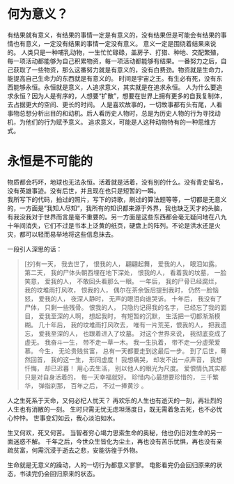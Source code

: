 # 何为意义？
有结果就有意义，有结果的事情一定是有意义的，没有结果但是可能会有结果的事情也有意义，一定没有结果的事情一定没有意义。
意义一定是围绕着结果来说的。
人类只是一种哺乳动物，一生忙忙碌碌，盖房子、打猎、种地、交配繁殖，每一项活动都能够为自己积累物资，每一项活动都能够有结果。一番努力之后，自己获取了一些物资，那么这番努力就是有意义的，没有白费劲。物资就是生命力，能提高自己生命力的东西就是有意义的。
时间是宇宙之王。有生必有死，没有东西能够永恒。永恒就是意义，人追求意义，其实就是在追求永恒。
人为什么要追求永恒？因为人是有序的，人想要“扩散”，想要在世界上拥有更多的自我复制体，去占据更大的空间、更长的时间。
人是喜欢故事的，一切故事都有头有尾，人看事物总想分析出目的和动机。后人看历史人物时，总是为历史人物的行为寻找动机，为他们的行为赋予意义。
追求意义，可能是人这种动物特有的一种思维方式。




# 永恒是不可能的
物质都会朽坏，地球也无法永恒。活着就是活着，没有别的什么。没有青史留名，没有英雄事迹。没有后世，并且现在也只是短暂的一瞬。  
我所写下的代码，拍过的照片，写下的诗歌，刷过的算法题等等，一切都是无意义的，一方面是”我知人尽知“，我所有的知识都来源于外界，我也缺乏天才的头脑，有我没我对于世界而言是毫不重要的。另一方面是这些东西都会毫无疑问地在八九十年间消失，它们不过是书本上泛黄的纸页，硬盘上的阵列。不论是洪水还是火灾，都可以轻而易举地将这些信息抹去。


一段引人深思的话：
>[抄]有一天， 我去世了， 恨我的人， 翩翩起舞， 爱我的人， 眼泪如露。 第二天， 我的尸体头朝西埋在地下深处， 恨我的人， 看着我的坟墓， 一脸笑意， 爱我的人， 不敢回头看那么一眼。 一年后， 我的尸骨已经腐烂， 我的坟堆雨打风吹， 恨我的人， 偶尔在茶余饭后提到我时， 仍然一脸恼怒， 爱我的人， 夜深人静时， 无声的眼泪向谁哭诉。 十年后， 我没有了尸体， 只剩一些残骨。 恨我的人， 只隐约记得我的名字， 已经忘了我的面目， 爱我至深的人啊， 想起我时， 有短暂的沉默， 生活把一切都渐渐模糊。 几十年后， 我的坟堆雨打风吹去， 唯有一片荒芜，恨我的人， 把我遗忘， 爱我至深的人， 也跟着进入了坟墓。 对这个世界来说， 我彻底变成了虚无。 我奋斗一生， 带不走一草一木。 我一生执着， 带不走一分虚荣爱慕。 今生， 无论贵贱贫富， 总有一天都要走到这最后一步。 到了后世，蓦然回首， 我的这一生， 形同虚度！ 我想痛哭， 却发不出一点声音， 我想忏悔， 却已迟暮！ 用心去生活， 别以他人的眼光为尺度。 爱恨情仇其实都只是对自身活着的， 每一天幸福就好。 珍惜内心最想要珍惜的， 三千繁华， 弹指刹那， 百年之后， 不过一捧黄沙 。



人之生死系于天命，又何必杞人忧天？
再欢乐的人生也有逝灭的一刻，再壮烈的人生也有消散的一刻。
生时只需无忧无虑坦荡度日，既无需着急去死，也不必忧心忡忡。
世事变幻如云，我心淡泊如水。

生又何欢，死又何苦。
当智者穷心竭力思索生命的奥秘，他也仍旧对生命的另一面迷惑不解。
千年之后，今世众生皆化为尘土，再也没有苦乐忧惧，再也没有亲疏贫富，何需沉浸于逝去之悲，安能彷徨于外物。


生命就是无意义的躁动，人的一切行为都意义寥寥。
电影看完仍会回归原来的状态，书读完仍会回归原来的状态。
